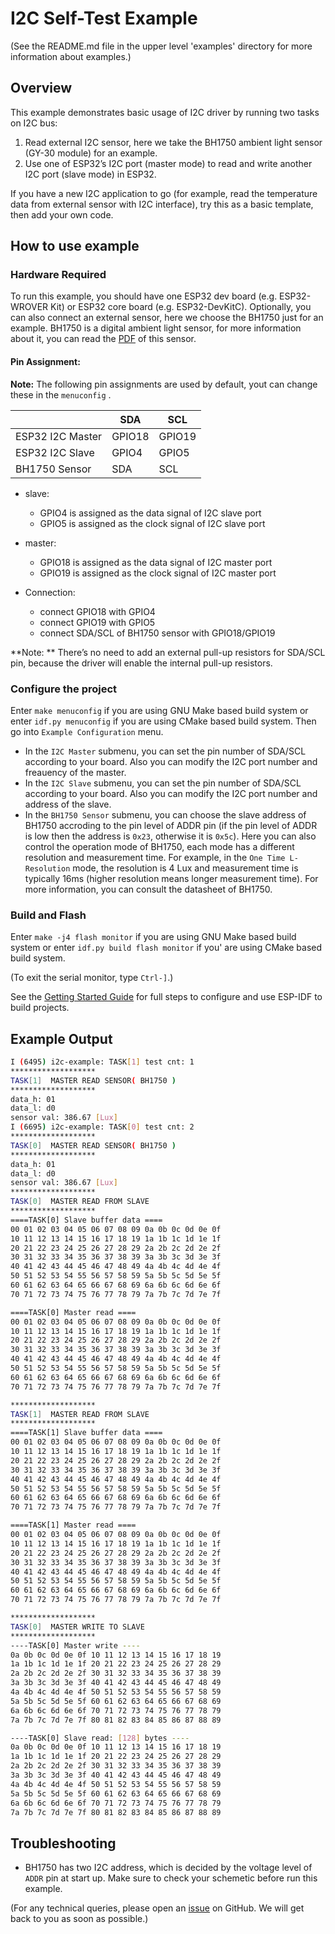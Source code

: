 # I2C Self-Test Example

(See the README.md file in the upper level 'examples' directory for more information about examples.)

## Overview

This example demonstrates basic usage of I2C driver by running two tasks on I2C bus:

1. Read external I2C sensor, here we take the BH1750 ambient light sensor (GY-30 module) for an example.
2. Use one of ESP32’s I2C port (master mode) to read and write another I2C port (slave mode) in ESP32.

If you have a new I2C application to go (for example, read the temperature data from external sensor with I2C interface), try this as a basic template, then add your own code.

## How to use example

### Hardware Required

To run this example, you should have one ESP32 dev board (e.g. ESP32-WROVER Kit) or ESP32 core board (e.g. ESP32-DevKitC). Optionally, you can also connect an external sensor, here we choose the BH1750 just for an example. BH1750 is a digital ambient light sensor, for more information about it, you can read the [PDF](http://rohmfs.rohm.com/en/products/databook/datasheet/ic/sensor/light/bh1721fvc-e.pdf) of this sensor.

#### Pin Assignment:

**Note:** The following pin assignments are used by default, yout can change these  in the `menuconfig` .

|                  | SDA    | SCL    |
| ---------------- | ------ | ------ |
| ESP32 I2C Master | GPIO18 | GPIO19 |
| ESP32 I2C Slave  | GPIO4  | GPIO5  |
| BH1750 Sensor    | SDA    | SCL    |

- slave:
  - GPIO4 is assigned as the data signal of I2C slave port
  - GPIO5 is assigned as the clock signal of I2C slave port
- master:
  - GPIO18 is assigned as the data signal of I2C master port
  - GPIO19 is assigned as the clock signal of I2C master port

- Connection:
  - connect GPIO18 with GPIO4
  - connect GPIO19 with GPIO5
  - connect SDA/SCL of BH1750 sensor with GPIO18/GPIO19

**Note: ** There’s no need to add an external pull-up resistors for SDA/SCL pin, because the driver will enable the internal pull-up resistors.

### Configure the project

Enter `make menuconfig` if you are using GNU Make based build system or enter `idf.py menuconfig` if you are using CMake based build system. Then go into `Example Configuration` menu.

- In the `I2C Master` submenu, you can set the pin number of SDA/SCL according to your board. Also you can modify the I2C port number and freauency of the master.
- In the `I2C Slave` submenu, you can set the pin number of SDA/SCL according to your board. Also you can modify the I2C port number and address of the slave.
- In the `BH1750 Sensor` submenu, you can choose the slave address of BH1750 accroding to the pin level of ADDR pin (if the pin level of ADDR is low then the address is `0x23`, otherwise it is `0x5c`). Here you can also control the operation mode of BH1750, each mode has a different resolution and measurement time. For example, in the `One Time L-Resolution` mode, the resolution is 4 Lux and measurement time is typically 16ms (higher resolution means longer measurement time). For more information, you can consult the datasheet of BH1750.


### Build and Flash

Enter `make -j4 flash monitor` if you are using GNU Make based build system or enter `idf.py build flash monitor` if you' are using CMake based build system.

(To exit the serial monitor, type ``Ctrl-]``.)

See the [Getting Started Guide](https://docs.espressif.com/projects/esp-idf/en/latest/get-started/index.html) for full steps to configure and use ESP-IDF to build projects.

## Example Output

```bash
I (6495) i2c-example: TASK[1] test cnt: 1
*******************
TASK[1]  MASTER READ SENSOR( BH1750 )
*******************
data_h: 01
data_l: d0
sensor val: 386.67 [Lux]
I (6695) i2c-example: TASK[0] test cnt: 2
*******************
TASK[0]  MASTER READ SENSOR( BH1750 )
*******************
data_h: 01
data_l: d0
sensor val: 386.67 [Lux]
*******************
TASK[0]  MASTER READ FROM SLAVE
*******************
====TASK[0] Slave buffer data ====
00 01 02 03 04 05 06 07 08 09 0a 0b 0c 0d 0e 0f 
10 11 12 13 14 15 16 17 18 19 1a 1b 1c 1d 1e 1f 
20 21 22 23 24 25 26 27 28 29 2a 2b 2c 2d 2e 2f 
30 31 32 33 34 35 36 37 38 39 3a 3b 3c 3d 3e 3f 
40 41 42 43 44 45 46 47 48 49 4a 4b 4c 4d 4e 4f 
50 51 52 53 54 55 56 57 58 59 5a 5b 5c 5d 5e 5f 
60 61 62 63 64 65 66 67 68 69 6a 6b 6c 6d 6e 6f 
70 71 72 73 74 75 76 77 78 79 7a 7b 7c 7d 7e 7f 

====TASK[0] Master read ====
00 01 02 03 04 05 06 07 08 09 0a 0b 0c 0d 0e 0f 
10 11 12 13 14 15 16 17 18 19 1a 1b 1c 1d 1e 1f 
20 21 22 23 24 25 26 27 28 29 2a 2b 2c 2d 2e 2f 
30 31 32 33 34 35 36 37 38 39 3a 3b 3c 3d 3e 3f 
40 41 42 43 44 45 46 47 48 49 4a 4b 4c 4d 4e 4f 
50 51 52 53 54 55 56 57 58 59 5a 5b 5c 5d 5e 5f 
60 61 62 63 64 65 66 67 68 69 6a 6b 6c 6d 6e 6f 
70 71 72 73 74 75 76 77 78 79 7a 7b 7c 7d 7e 7f 

*******************
TASK[1]  MASTER READ FROM SLAVE
*******************
====TASK[1] Slave buffer data ====
00 01 02 03 04 05 06 07 08 09 0a 0b 0c 0d 0e 0f 
10 11 12 13 14 15 16 17 18 19 1a 1b 1c 1d 1e 1f 
20 21 22 23 24 25 26 27 28 29 2a 2b 2c 2d 2e 2f 
30 31 32 33 34 35 36 37 38 39 3a 3b 3c 3d 3e 3f 
40 41 42 43 44 45 46 47 48 49 4a 4b 4c 4d 4e 4f 
50 51 52 53 54 55 56 57 58 59 5a 5b 5c 5d 5e 5f 
60 61 62 63 64 65 66 67 68 69 6a 6b 6c 6d 6e 6f 
70 71 72 73 74 75 76 77 78 79 7a 7b 7c 7d 7e 7f 

====TASK[1] Master read ====
00 01 02 03 04 05 06 07 08 09 0a 0b 0c 0d 0e 0f 
10 11 12 13 14 15 16 17 18 19 1a 1b 1c 1d 1e 1f 
20 21 22 23 24 25 26 27 28 29 2a 2b 2c 2d 2e 2f 
30 31 32 33 34 35 36 37 38 39 3a 3b 3c 3d 3e 3f 
40 41 42 43 44 45 46 47 48 49 4a 4b 4c 4d 4e 4f 
50 51 52 53 54 55 56 57 58 59 5a 5b 5c 5d 5e 5f 
60 61 62 63 64 65 66 67 68 69 6a 6b 6c 6d 6e 6f 
70 71 72 73 74 75 76 77 78 79 7a 7b 7c 7d 7e 7f 

*******************
TASK[0]  MASTER WRITE TO SLAVE
*******************
----TASK[0] Master write ----
0a 0b 0c 0d 0e 0f 10 11 12 13 14 15 16 17 18 19 
1a 1b 1c 1d 1e 1f 20 21 22 23 24 25 26 27 28 29 
2a 2b 2c 2d 2e 2f 30 31 32 33 34 35 36 37 38 39 
3a 3b 3c 3d 3e 3f 40 41 42 43 44 45 46 47 48 49 
4a 4b 4c 4d 4e 4f 50 51 52 53 54 55 56 57 58 59 
5a 5b 5c 5d 5e 5f 60 61 62 63 64 65 66 67 68 69 
6a 6b 6c 6d 6e 6f 70 71 72 73 74 75 76 77 78 79 
7a 7b 7c 7d 7e 7f 80 81 82 83 84 85 86 87 88 89 

----TASK[0] Slave read: [128] bytes ----
0a 0b 0c 0d 0e 0f 10 11 12 13 14 15 16 17 18 19 
1a 1b 1c 1d 1e 1f 20 21 22 23 24 25 26 27 28 29 
2a 2b 2c 2d 2e 2f 30 31 32 33 34 35 36 37 38 39 
3a 3b 3c 3d 3e 3f 40 41 42 43 44 45 46 47 48 49 
4a 4b 4c 4d 4e 4f 50 51 52 53 54 55 56 57 58 59 
5a 5b 5c 5d 5e 5f 60 61 62 63 64 65 66 67 68 69 
6a 6b 6c 6d 6e 6f 70 71 72 73 74 75 76 77 78 79 
7a 7b 7c 7d 7e 7f 80 81 82 83 84 85 86 87 88 89 
```

## Troubleshooting

- BH1750 has two I2C address, which is decided by the voltage level of `ADDR` pin at start up. Make sure to check your schemetic before run this example.

(For any technical queries, please open an [issue](https://github.com/espressif/esp-idf/issues) on GitHub. We will get back to you as soon as possible.)
